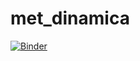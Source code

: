 # met_dinamica
[![Binder](https://mybinder.org/badge_logo.svg)](https://mybinder.org/v2/gh/marvasquez/met_dinamica.git/HEAD)
